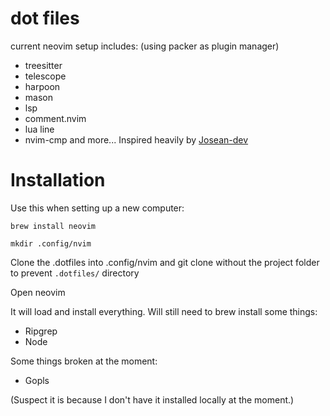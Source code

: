 # dot files

current neovim setup includes:
(using packer as plugin manager)

- treesitter
- telescope
- harpoon
- mason
- lsp
- comment.nvim
- lua line
- nvim-cmp
  and more...
  Inspired heavily by [Josean-dev](https://github.com/josean-dev/dev-environment-files)

# Installation

Use this when setting up a new computer:

`brew install neovim`

`mkdir .config/nvim`

Clone the .dotfiles into .config/nvim and git clone without the project folder to prevent `.dotfiles/` directory 

Open neovim

It will load and install everything. Will still need to brew install some things:

- Ripgrep
- Node

Some things broken at the moment:

- Gopls

(Suspect it is because I don't have it installed locally at the moment.)
